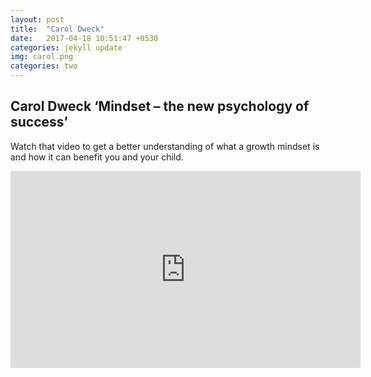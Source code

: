 ```yaml
---
layout: post
title:  "Carol Dweck"
date:   2017-04-18 10:51:47 +0530
categories: jekyll update
img: carol.png
categories: two
---
```


## Carol Dweck ‘Mindset – the new psychology of success’

Watch that video to get a better understanding of what a growth mindset is and how it can benefit you and your child.

<iframe style="text-align:center;" width="560" height="315" src="https://www.youtube.com/embed/QGvR_0mNpWM" frameborder="0" allowfullscreen></iframe>


